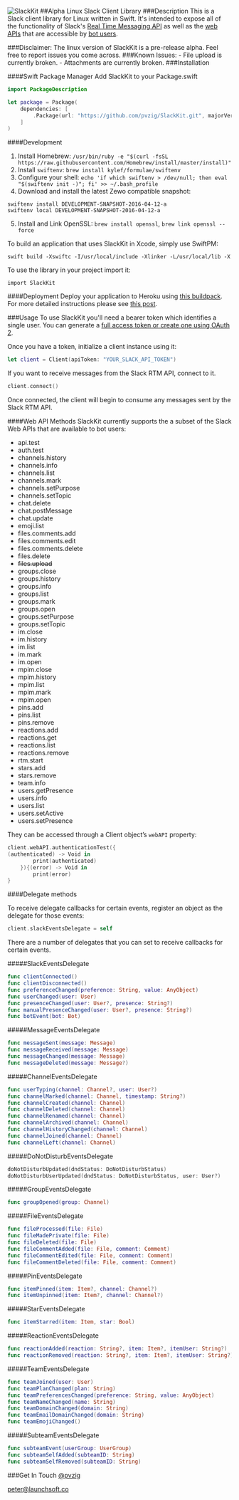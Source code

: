 ![SlackKit](https://cloud.githubusercontent.com/assets/8311605/10260893/5ec60f96-694e-11e5-91fd-da6845942201.png)
##Alpha Linux Slack Client Library
###Description
This is a Slack client library for Linux written in Swift. It's intended to expose all of the functionality of Slack's [Real Time Messaging API](https://api.slack.com/rtm) as well as the [web APIs](https://api.slack.com/web) that are accessible by [bot users](https://api.slack.com/bot-users).

###Disclaimer: The linux version of SlackKit is a pre-release alpha. Feel free to report issues you come across.
###Known Issues:
	- File upload is currently broken.
	- Attachments are currently broken.
###Installation

####Swift Package Manager
Add SlackKit to your Package.swift

```swift
import PackageDescription

let package = Package(
    dependencies: [
        .Package(url: "https://github.com/pvzig/SlackKit.git", majorVersion: 0, minor: 0)
    ]
)
```

####Development
1. Install Homebrew: `/usr/bin/ruby -e "$(curl -fsSL https://raw.githubusercontent.com/Homebrew/install/master/install)"`
2. Install `swiftenv`: `brew install kylef/formulae/swiftenv`
3. Configure your shell: `echo 'if which swiftenv > /dev/null; then eval "$(swiftenv init -)"; fi' >> ~/.bash_profile`
4. Download and install the latest Zewo compatible snapshot:
```
swiftenv install DEVELOPMENT-SNAPSHOT-2016-04-12-a
swiftenv local DEVELOPMENT-SNAPSHOT-2016-04-12-a
```
5. Install and Link OpenSSL: `brew install openssl`, `brew link openssl --force`

To build an application that uses SlackKit in Xcode, simply use SwiftPM: 
```
swift build -Xswiftc -I/usr/local/include -Xlinker -L/usr/local/lib -X
```


To use the library in your project import it:
```
import SlackKit
```

####Deployment
Deploy your application to Heroku using [this buildpack](https://github.com/pvzig/heroku-buildpack-swift). For more detailed instructions please see [this post](https://medium.com/@pvzig/building-slack-bots-in-swift-b99e243e444c).

###Usage
To use SlackKit you'll need a bearer token which identifies a single user. You can generate a [full access token or create one using OAuth 2](https://api.slack.com/web).

Once you have a token, initialize a client instance using it:
```swift
let client = Client(apiToken: "YOUR_SLACK_API_TOKEN")
```

If you want to receive messages from the Slack RTM API, connect to it.
```swift
client.connect()
```

Once connected, the client will begin to consume any messages sent by the Slack RTM API.

####Web API Methods
SlackKit currently supports the a subset of the Slack Web APIs that are available to bot users:

- api.test
- auth.test
- channels.history
- channels.info
- channels.list
- channels.mark
- channels.setPurpose
- channels.setTopic
- chat.delete
- chat.postMessage
- chat.update
- emoji.list
- files.comments.add
- files.comments.edit
- files.comments.delete
- files.delete
- ~~files.upload~~
- groups.close
- groups.history
- groups.info
- groups.list
- groups.mark
- groups.open
- groups.setPurpose
- groups.setTopic
- im.close
- im.history
- im.list
- im.mark
- im.open
- mpim.close
- mpim.history
- mpim.list
- mpim.mark
- mpim.open
- pins.add
- pins.list
- pins.remove
- reactions.add
- reactions.get
- reactions.list
- reactions.remove
- rtm.start
- stars.add
- stars.remove
- team.info
- users.getPresence
- users.info
- users.list
- users.setActive
- users.setPresence

They can be accessed through a Client object’s `webAPI` property:
```swift
client.webAPI.authenticationTest({
(authenticated) -> Void in
		print(authenticated)
	}){(error) -> Void in
	    print(error)
}
```

####Delegate methods

To receive delegate callbacks for certain events, register an object as the delegate for those events:
```swift
client.slackEventsDelegate = self
```

There are a number of delegates that you can set to receive callbacks for certain events.

#####SlackEventsDelegate
```swift
func clientConnected()
func clientDisconnected()
func preferenceChanged(preference: String, value: AnyObject)
func userChanged(user: User)
func presenceChanged(user: User?, presence: String?)
func manualPresenceChanged(user: User?, presence: String?)
func botEvent(bot: Bot)
```

#####MessageEventsDelegate
```swift
func messageSent(message: Message)
func messageReceived(message: Message)
func messageChanged(message: Message)
func messageDeleted(message: Message?)
```

#####ChannelEventsDelegate
```swift
func userTyping(channel: Channel?, user: User?)
func channelMarked(channel: Channel, timestamp: String?)
func channelCreated(channel: Channel)
func channelDeleted(channel: Channel)
func channelRenamed(channel: Channel)
func channelArchived(channel: Channel)
func channelHistoryChanged(channel: Channel)
func channelJoined(channel: Channel)
func channelLeft(channel: Channel)
```

#####DoNotDisturbEventsDelegate
```swift
doNotDisturbUpdated(dndStatus: DoNotDisturbStatus)
doNotDisturbUserUpdated(dndStatus: DoNotDisturbStatus, user: User?)
```

#####GroupEventsDelegate
```swift
func groupOpened(group: Channel)
```

#####FileEventsDelegate
```swift
func fileProcessed(file: File)
func fileMadePrivate(file: File)
func fileDeleted(file: File)
func fileCommentAdded(file: File, comment: Comment)
func fileCommentEdited(file: File, comment: Comment)
func fileCommentDeleted(file: File, comment: Comment)
```

#####PinEventsDelegate
```swift
func itemPinned(item: Item?, channel: Channel?)
func itemUnpinned(item: Item?, channel: Channel?)
```

#####StarEventsDelegate
```swift
func itemStarred(item: Item, star: Bool)
```

#####ReactionEventsDelegate
```swift
func reactionAdded(reaction: String?, item: Item?, itemUser: String?)
func reactionRemoved(reaction: String?, item: Item?, itemUser: String?)
```

#####TeamEventsDelegate
```swift
func teamJoined(user: User)
func teamPlanChanged(plan: String)
func teamPreferencesChanged(preference: String, value: AnyObject)
func teamNameChanged(name: String)
func teamDomainChanged(domain: String)
func teamEmailDomainChanged(domain: String)
func teamEmojiChanged()
```

#####SubteamEventsDelegate
```swift
func subteamEvent(userGroup: UserGroup)
func subteamSelfAdded(subteamID: String)
func subteamSelfRemoved(subteamID: String)
```

###Get In Touch
[@pvzig](https://twitter.com/pvzig)

<peter@launchsoft.co>
